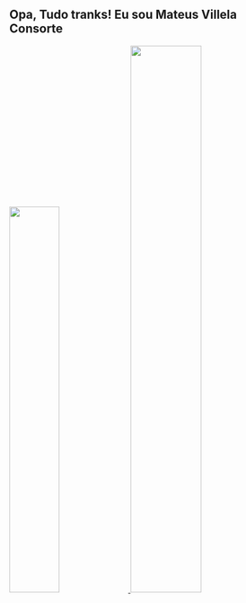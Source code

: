 ## Opa, Tudo tranks! Eu sou Mateus Villela Consorte

<div>
  <a href="https://github.com/MVConsorte">
  <img height="42%" src="https://github-readme-stats.vercel.app/api/top-langs/?username=MVConsorte&layout=compact&langs_count=7&theme=outrun"/>
  <img height="50%" src="https://github-readme-stats.vercel.app/api?username=MVConsorte&show_icons=true&theme=outrun&include_all_commits=truecount_private=true"/>
</div>

<div style="display: inline_block">

</div>

